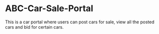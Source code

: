 # ABC-Car-Sale-Portal
This is a car portal where users can post cars for sale, view all the posted cars and bid for certain cars.
